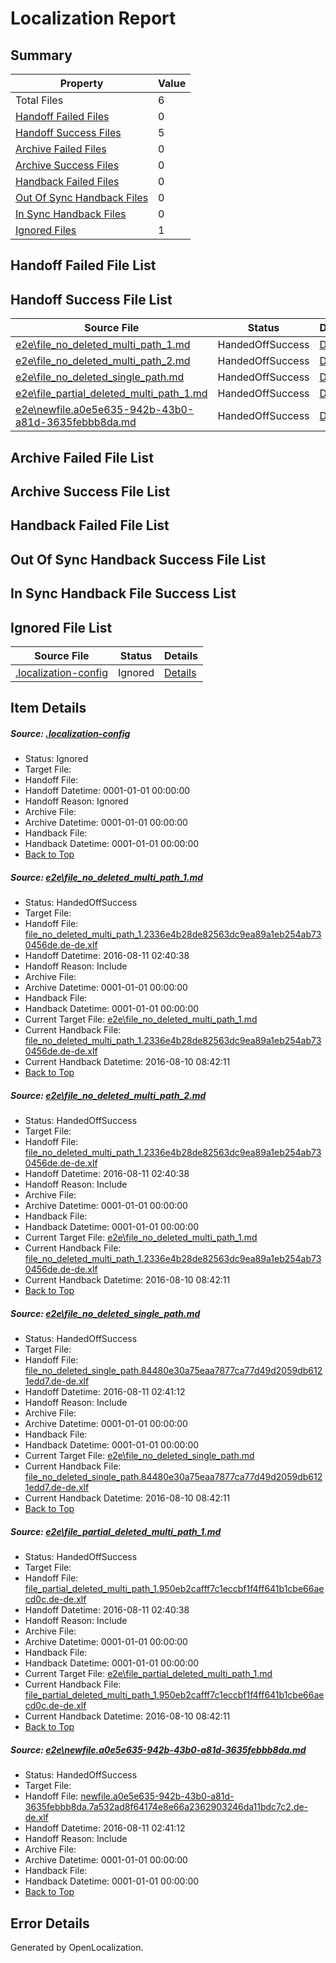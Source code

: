 # <a name='report-top'></a> Localization Report

## Summary
 Property | Value 
 -------- | ----- 
 Total Files | 6
[ Handoff Failed Files ](#handoff-failed-list)| 0
[ Handoff Success Files ](#handoff-success-list)| 5
[ Archive Failed Files ](#archive-failed-list)| 0
[ Archive Success Files ](#archive-success-list)| 0
[ Handback Failed Files ](#handback-failed-list)| 0
[ Out Of Sync Handback Files ](#outofsync-handback-success-list)| 0
[ In Sync Handback Files ](#insync-handback-success-list)| 0
[ Ignored Files ](#ignored-list)| 1

## <a name='handoff-failed-list'></a> Handoff Failed File List

## <a name='handoff-success-list'></a> Handoff Success File List
 Source File | Status | Details 
 ----------- | ------ | ------- 
 [e2e\file_no_deleted_multi_path_1.md](https://github.com/OpenLocalizationTestOrg/oltest/blob/d8427a1cbb9ddbd838652dd4cc4a7d543ab1b80d/e2e/file_no_deleted_multi_path_1.md) | HandedOffSuccess | [Details](#258ab036f801c9b82de9571a24c1ffd18dac7e811)
 [e2e\file_no_deleted_multi_path_2.md](https://github.com/OpenLocalizationTestOrg/oltest/blob/89df8df9171dcf4857ffd0b8ec678021acd12614/e2e/file_no_deleted_multi_path_2.md) | HandedOffSuccess | [Details](#258ab036f801c9b82de9571a24c1ffd18dac7e812)
 [e2e\file_no_deleted_single_path.md](https://github.com/OpenLocalizationTestOrg/oltest/blob/89df8df9171dcf4857ffd0b8ec678021acd12614/e2e/file_no_deleted_single_path.md) | HandedOffSuccess | [Details](#69fbd0824e81791217b066d4939f0c4508e6b1f73)
 [e2e\file_partial_deleted_multi_path_1.md](https://github.com/OpenLocalizationTestOrg/oltest/blob/d8427a1cbb9ddbd838652dd4cc4a7d543ab1b80d/e2e/file_partial_deleted_multi_path_1.md) | HandedOffSuccess | [Details](#4fc200da6e9f29a9c955a8603e31703f77f126f74)
 [e2e\newfile.a0e5e635-942b-43b0-a81d-3635febbb8da.md](https://github.com/OpenLocalizationTestOrg/oltest/blob/89df8df9171dcf4857ffd0b8ec678021acd12614/e2e/newfile.a0e5e635-942b-43b0-a81d-3635febbb8da.md) | HandedOffSuccess | [Details](#1a06ddf1628d3c3ff52be50845ca31a5305a53e15)

## <a name='archive-failed-list'></a> Archive Failed File List

## <a name='archive-success-list'></a> Archive Success File List

## <a name='handback-failed-list'></a> Handback Failed File List

## <a name='outofsync-handback-success-list'></a> Out Of Sync Handback Success File List

## <a name='insync-handback-success-list'></a> In Sync Handback File Success List

## <a name='ignored-list'></a> Ignored File List
 Source File | Status | Details 
 ----------- | ------ | ------- 
 [.localization-config](https://github.com/OpenLocalizationTestOrg/oltest/blob/89df8df9171dcf4857ffd0b8ec678021acd12614/.localization-config) | Ignored | [Details](#3d4f252ac210baf56311d7e97dcc2db10974dbd20)

## Item Details
##### <a name='3d4f252ac210baf56311d7e97dcc2db10974dbd20'></a> Source: [.localization-config](https://github.com/OpenLocalizationTestOrg/oltest/blob/89df8df9171dcf4857ffd0b8ec678021acd12614/.localization-config)
* Status: Ignored
* Target File: 
* Handoff File: 
* Handoff Datetime: 0001-01-01 00:00:00
* Handoff Reason: Ignored
* Archive File: 
* Archive Datetime: 0001-01-01 00:00:00
* Handback File: 
* Handback Datetime: 0001-01-01 00:00:00
* [Back to Top](#report-top)

##### <a name='258ab036f801c9b82de9571a24c1ffd18dac7e811'></a> Source: [e2e\file_no_deleted_multi_path_1.md](https://github.com/OpenLocalizationTestOrg/oltest/blob/d8427a1cbb9ddbd838652dd4cc4a7d543ab1b80d/e2e/file_no_deleted_multi_path_1.md)
* Status: HandedOffSuccess
* Target File: 
* Handoff File: [file_no_deleted_multi_path_1.2336e4b28de82563dc9ea89a1eb254ab730456de.de-de.xlf](https://github.com/OpenLocalizationTestOrg/olhandoff-e2e/blob/47c5a5d5f72592aca2f517db6e5fe101ba925d94/ol-handoff/OpenLocalizationTestOrg/ol-test-dede/ci/mt/file_no_deleted_multi_path_1.2336e4b28de82563dc9ea89a1eb254ab730456de.de-de.xlf)
* Handoff Datetime: 2016-08-11 02:40:38
* Handoff Reason: Include
* Archive File: 
* Archive Datetime: 0001-01-01 00:00:00
* Handback File: 
* Handback Datetime: 0001-01-01 00:00:00
* Current Target File: [e2e\file_no_deleted_multi_path_1.md](https://github.com/OpenLocalizationTestOrg/ol-test-dede/blob/7706ca67692d683f97bcbfc40a4f41a143476bc5/e2e/file_no_deleted_multi_path_1.md)
* Current Handback File: [file_no_deleted_multi_path_1.2336e4b28de82563dc9ea89a1eb254ab730456de.de-de.xlf](https://github.com/OpenLocalizationTestOrg/olhandback-e2e/blob/6b818a8c9bf47e8097f88445d0ba673dea7f0f0a/ol-handback/OpenLocalizationTestOrg/ol-test-dede/ci/mt/file_no_deleted_multi_path_1.2336e4b28de82563dc9ea89a1eb254ab730456de.de-de.xlf)
* Current Handback Datetime: 2016-08-10 08:42:11
* [Back to Top](#report-top)

##### <a name='258ab036f801c9b82de9571a24c1ffd18dac7e812'></a> Source: [e2e\file_no_deleted_multi_path_2.md](https://github.com/OpenLocalizationTestOrg/oltest/blob/89df8df9171dcf4857ffd0b8ec678021acd12614/e2e/file_no_deleted_multi_path_2.md)
* Status: HandedOffSuccess
* Target File: 
* Handoff File: [file_no_deleted_multi_path_1.2336e4b28de82563dc9ea89a1eb254ab730456de.de-de.xlf](https://github.com/OpenLocalizationTestOrg/olhandoff-e2e/blob/47c5a5d5f72592aca2f517db6e5fe101ba925d94/ol-handoff/OpenLocalizationTestOrg/ol-test-dede/ci/mt/file_no_deleted_multi_path_1.2336e4b28de82563dc9ea89a1eb254ab730456de.de-de.xlf)
* Handoff Datetime: 2016-08-11 02:40:38
* Handoff Reason: Include
* Archive File: 
* Archive Datetime: 0001-01-01 00:00:00
* Handback File: 
* Handback Datetime: 0001-01-01 00:00:00
* Current Target File: [e2e\file_no_deleted_multi_path_1.md](https://github.com/OpenLocalizationTestOrg/ol-test-dede/blob/7706ca67692d683f97bcbfc40a4f41a143476bc5/e2e/file_no_deleted_multi_path_1.md)
* Current Handback File: [file_no_deleted_multi_path_1.2336e4b28de82563dc9ea89a1eb254ab730456de.de-de.xlf](https://github.com/OpenLocalizationTestOrg/olhandback-e2e/blob/6b818a8c9bf47e8097f88445d0ba673dea7f0f0a/ol-handback/OpenLocalizationTestOrg/ol-test-dede/ci/mt/file_no_deleted_multi_path_1.2336e4b28de82563dc9ea89a1eb254ab730456de.de-de.xlf)
* Current Handback Datetime: 2016-08-10 08:42:11
* [Back to Top](#report-top)

##### <a name='69fbd0824e81791217b066d4939f0c4508e6b1f73'></a> Source: [e2e\file_no_deleted_single_path.md](https://github.com/OpenLocalizationTestOrg/oltest/blob/89df8df9171dcf4857ffd0b8ec678021acd12614/e2e/file_no_deleted_single_path.md)
* Status: HandedOffSuccess
* Target File: 
* Handoff File: [file_no_deleted_single_path.84480e30a75eaa7877ca77d49d2059db6121edd7.de-de.xlf](https://github.com/OpenLocalizationTestOrg/olhandoff-e2e/blob/0830b5f299dc4a9abaf604a18c39008ccabfbdb7/ol-handoff/OpenLocalizationTestOrg/ol-test-dede/ci/mt/file_no_deleted_single_path.84480e30a75eaa7877ca77d49d2059db6121edd7.de-de.xlf)
* Handoff Datetime: 2016-08-11 02:41:12
* Handoff Reason: Include
* Archive File: 
* Archive Datetime: 0001-01-01 00:00:00
* Handback File: 
* Handback Datetime: 0001-01-01 00:00:00
* Current Target File: [e2e\file_no_deleted_single_path.md](https://github.com/OpenLocalizationTestOrg/ol-test-dede/blob/7706ca67692d683f97bcbfc40a4f41a143476bc5/e2e/file_no_deleted_single_path.md)
* Current Handback File: [file_no_deleted_single_path.84480e30a75eaa7877ca77d49d2059db6121edd7.de-de.xlf](https://github.com/OpenLocalizationTestOrg/olhandback-e2e/blob/6b818a8c9bf47e8097f88445d0ba673dea7f0f0a/ol-handback/OpenLocalizationTestOrg/ol-test-dede/ci/mt/file_no_deleted_single_path.84480e30a75eaa7877ca77d49d2059db6121edd7.de-de.xlf)
* Current Handback Datetime: 2016-08-10 08:42:11
* [Back to Top](#report-top)

##### <a name='4fc200da6e9f29a9c955a8603e31703f77f126f74'></a> Source: [e2e\file_partial_deleted_multi_path_1.md](https://github.com/OpenLocalizationTestOrg/oltest/blob/d8427a1cbb9ddbd838652dd4cc4a7d543ab1b80d/e2e/file_partial_deleted_multi_path_1.md)
* Status: HandedOffSuccess
* Target File: 
* Handoff File: [file_partial_deleted_multi_path_1.950eb2cafff7c1eccbf1f4ff641b1cbe66aecd0c.de-de.xlf](https://github.com/OpenLocalizationTestOrg/olhandoff-e2e/blob/47c5a5d5f72592aca2f517db6e5fe101ba925d94/ol-handoff/OpenLocalizationTestOrg/ol-test-dede/ci/mt/file_partial_deleted_multi_path_1.950eb2cafff7c1eccbf1f4ff641b1cbe66aecd0c.de-de.xlf)
* Handoff Datetime: 2016-08-11 02:40:38
* Handoff Reason: Include
* Archive File: 
* Archive Datetime: 0001-01-01 00:00:00
* Handback File: 
* Handback Datetime: 0001-01-01 00:00:00
* Current Target File: [e2e\file_partial_deleted_multi_path_1.md](https://github.com/OpenLocalizationTestOrg/ol-test-dede/blob/7706ca67692d683f97bcbfc40a4f41a143476bc5/e2e/file_partial_deleted_multi_path_1.md)
* Current Handback File: [file_partial_deleted_multi_path_1.950eb2cafff7c1eccbf1f4ff641b1cbe66aecd0c.de-de.xlf](https://github.com/OpenLocalizationTestOrg/olhandback-e2e/blob/6b818a8c9bf47e8097f88445d0ba673dea7f0f0a/ol-handback/OpenLocalizationTestOrg/ol-test-dede/ci/mt/file_partial_deleted_multi_path_1.950eb2cafff7c1eccbf1f4ff641b1cbe66aecd0c.de-de.xlf)
* Current Handback Datetime: 2016-08-10 08:42:11
* [Back to Top](#report-top)

##### <a name='1a06ddf1628d3c3ff52be50845ca31a5305a53e15'></a> Source: [e2e\newfile.a0e5e635-942b-43b0-a81d-3635febbb8da.md](https://github.com/OpenLocalizationTestOrg/oltest/blob/89df8df9171dcf4857ffd0b8ec678021acd12614/e2e/newfile.a0e5e635-942b-43b0-a81d-3635febbb8da.md)
* Status: HandedOffSuccess
* Target File: 
* Handoff File: [newfile.a0e5e635-942b-43b0-a81d-3635febbb8da.7a532ad8f64174e8e66a2362903246da11bdc7c2.de-de.xlf](https://github.com/OpenLocalizationTestOrg/olhandoff-e2e/blob/0830b5f299dc4a9abaf604a18c39008ccabfbdb7/ol-handoff/OpenLocalizationTestOrg/ol-test-dede/ci/mt/newfile.a0e5e635-942b-43b0-a81d-3635febbb8da.7a532ad8f64174e8e66a2362903246da11bdc7c2.de-de.xlf)
* Handoff Datetime: 2016-08-11 02:41:12
* Handoff Reason: Include
* Archive File: 
* Archive Datetime: 0001-01-01 00:00:00
* Handback File: 
* Handback Datetime: 0001-01-01 00:00:00
* [Back to Top](#report-top)


## Error Details

Generated by OpenLocalization.
